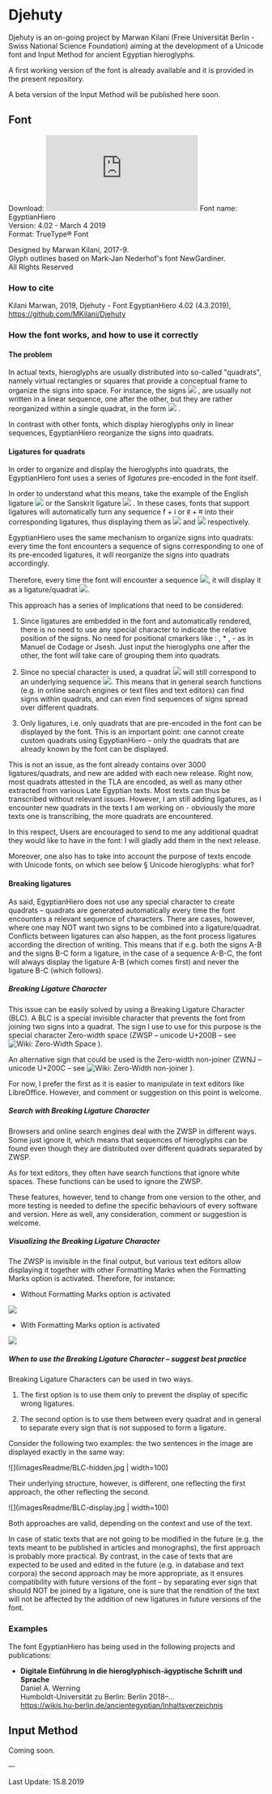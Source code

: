 # Djehuty

Djehuty is an on-going project by Marwan Kilani (Freie Universität Berlin - Swiss National Science Foundation) aiming at the development of a Unicode font and Input Method for ancient Egyptian hieroglyphs.

A first working version of the font is already available and it is provided in the present repository.

A beta version of the Input Method will be published here soon.

## Font

   Download: ![EgyptianHiero 4.02](https://github.com/MKilani/Djehuty/blob/master/EgyptianHiero4.02.ttf)
   Font name: EgyptianHiero  
   Version: 4.02 - March 4 2019  
   Format: TrueType® Font

   Designed by Marwan Kilani, 2017-9.  
   Glyph outlines based on Mark-Jan Nederhof's font NewGardiner.  
   All Rights Reserved

### How to cite

Kilani Marwan, 2019, Djehuty - Font EgyptianHiero 4.02 (4.3.2019), https://github.com/MKilani/Djehuty

### How the font works, and how to use it correctly

#### The problem

In actual texts, hieroglyphs are usually distributed into so-called "quadrats", namely virtual rectangles or squares that provide a conceptual frame to organize the signs into space. For instance, the signs ![](imagesReadme/htp.jpg) , are usually not written in a linear sequence, one after the other, but they are rather reorganized within a single quadrat, in the form ![](imagesReadme/htp-qad.jpg) .

In contrast with other fonts, which display hieroglyphs only in linear sequences, EgyptianHiero reorganize the signs into quadrats.

#### Ligatures for quadrats

In order to organize and display the hieroglyphs into quadrats, the EgyptianHiero font uses a series of *ligatures* pre-encoded in the font itself.

In order to understand what this means, take the example of the English ligature ![](imagesReadme/fi-fi.jpg) or the Sanskrit ligature ![](imagesReadme/ma-ha.jpg) . In these cases, fonts that support ligatures will automatically turn any sequence f + i or  ह + म into their corresponding ligatures, thus displaying them as ![](imagesReadme/fi_lig.jpg) and ![](imagesReadme/ma-ha_lig.jpg) respectively.

EgyptianHiero uses the same mechanism to organize signs into quadrats: every time the font encounters a sequence of signs corresponding to one of its pre-encoded ligatures, it will reorganize the signs into quadrats accordingly.

Therefore, every time the font will encounter a sequence ![](imagesReadme/htp.jpg), it will display it as a ligature/quadrat ![](imagesReadme/htp-qad.jpg).

This approach has a series of implications that need to be considered:

1. Since ligatures are embedded in the font and automatically rendered, there is no need to use any special character to indicate the relative position of the signs. No need for positional cmarkers like : , * , - as in Manuel de Codage or Jsesh. Just input the hieroglyphs one after the other, the font will take care of grouping them into quadrats.

2. Since no special character is used, a quadrat ![](imagesReadme/htp-qad.jpg) will still correspond to an underlying sequence ![](imagesReadme/htp.jpg). This means that in general search functions (e.g. in online search engines or text files and text editors) can find signs within quadrats, and can even find sequences of signs spread over different quadrats.

3. Only ligatures, i.e. only quadrats that are pre-encoded in the font can be displayed by the font. This is an important point: one cannot create custom quadrats using EgyptianHiero – only the quadrats that are already known by the font can be displayed. 

This is not an issue, as the font already contains over 3000 ligatures/quadrats, and new are added with each new release. Right now, most quadrats attested in the TLA are encoded, as well as many other extracted from various Late Egyptian texts. Most texts can thus be transcribed without relevant issues. However, I am still adding ligatures, as I encounter new quadrats in the texts I am working on - obviously the more texts one is transcribing, the more quadrats are encountered.

In this respect, Users are encouraged to send to me any additional quadrat they would like to have in the font: I will gladly add them in the next release.

Moreover, one also has to take into account the purpose of texts encode with Unicode fonts, on which see below § Unicode hieroglyphs: what for?

#### Breaking ligatures

As said, EgyptianHiero does not use any special character to create quadrats – quadrats are generated automatically every time the font encounters a relevant sequence of characters. There are cases, however, where one may NOT want two signs to be combined into a ligature/quadrat. Conflicts between ligatures can also happen, as the font process ligatures according the direction of writing. This means that if e.g. both the signs A-B and the signs B-C form a ligature, in the case of a sequence A-B-C, the font will always display the ligature A-B (which comes first) and never the ligature B-C (which follows).

##### Breaking Ligature Character

This issue can be easily solved by using a Breaking Ligature Character (BLC). A BLC is a special invisible character that prevents the font from joining two signs into a quadrat. The sign I use to use for this purpose is the special character Zero-width space (ZWSP – unicode U+200B – see ![Wiki: Zero-Width Space](https://en.wikipedia.org/wiki/Zero-width_space) ).

An alternative sign that could be used is the Zero-width non-joiner (ZWNJ – unicode U+200C – see ![Wiki: Zero-Width non-joiner](https://en.wikipedia.org/wiki/Zero-width_non-joiner) ).

For now, I prefer the first as it is easier to manipulate in text editors like LibreOffice. However, and comment or suggestion on this point is welcome.


##### Search with Breaking Ligature Character

Browsers and online search engines deal with the ZWSP in different ways. Some just ignore it, which means that sequences of hieroglyphs can be found even though they are distributed over different quadrats separated by ZWSP.

As for text editors, they often have search functions that ignore white spaces. These functions can be used to ignore the ZWSP.

These features, however, tend to change from one version to the other, and more testing is needed to define the specific behaviours of every software and version. Here as well, any consideration, comment or suggestion is welcome.

##### Visualizing the Breaking Ligature Character

The ZWSP is invisible in the final output, but various text editors allow displaying it together with other Formatting Marks when the Formatting Marks option is activated. 
Therefore, for instance:

- Without Formatting Marks option is activated

![](imagesReadme/Without_Formatting_Marks.jpg)

- With Formatting Marks option is activated

![](imagesReadme/With_Formatting_Marks.jpg)

##### When to use the Breaking Ligature Character – suggest best practice

Breaking Ligature Characters can be used in two ways.

1. The first option is to use them only to prevent the display of specific wrong ligatures.

2. The second option is to use them between every quadrat and in general to separate every sign that is not supposed to form a ligature.

Consider the following two examples: the two sentences in the image are displayed exactly in the same way:

![](imagesReadme/BLC-hidden.jpg | width=100)

Their underlying structure, however, is different, one reflecting the first approach, the other reflecting the second.

![](imagesReadme/BLC-display.jpg | width=100)

Both approaches are valid, depending on the context and use of the text.

In case of static texts that are not going to be modified in the future (e.g. the texts meant to be published in articles and monographs), the first approach is probably more practical. By contrast, in the case of texts that are expected to be used and edited in the future (e.g. in database and text corpora) the second approach may be more appropriate, as it ensures compatibility with future versions of the font – by separating ever sign that should NOT be joined by a ligature, one is sure that the rendition of the text will not be affected by the addition of new ligatures in future versions of the font.


### Examples

The font EgyptianHiero has being used in the following projects and publications:

* **Digitale Einführung in die hieroglyphisch-ägyptische Schrift und Sprache**  
   Daniel A. Werning  
   Humboldt-Universität zu Berlin: Berlin 2018–...  
   https://wikis.hu-berlin.de/ancientegyptian/Inhaltsverzeichnis

## Input Method

Coming soon.

–-

Last Update: 15.8.2019

